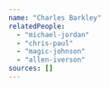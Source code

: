 ```yaml
---
name: "Charles Barkley"
relatedPeople:
  - "michael-jordan"
  - "chris-paul"
  - "magic-johnson"
  - "allen-iverson"
sources: []
---
```


